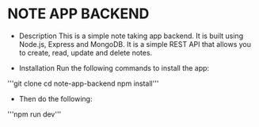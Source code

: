 # NOTE APP BACKEND

- Description
This is a simple note taking app backend. It is built using Node.js, Express and MongoDB. It is a simple REST API that allows you to create, read, update and delete notes.

- Installation
Run the following commands to install the app:

'''git clone
cd note-app-backend
npm install'''

- Then do the following:

'''npm run dev'''

